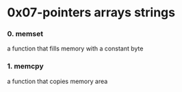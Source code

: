 # 0x07-pointers arrays strings
 
### 0. memset
a function that fills memory with a constant byte
### 1. memcpy
a function that copies memory area
